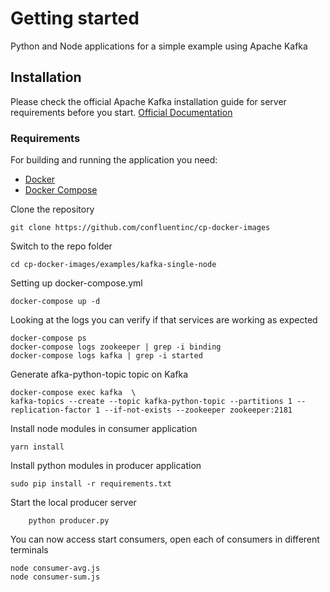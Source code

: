 # Getting started
Python and Node applications for a simple example using Apache Kafka
## Installation

Please check the official Apache Kafka installation guide for server requirements before you start. [Official Documentation](https://kafka.apache.org/quickstart)

### Requirements

For building and running the application you need:

- [Docker](https://docs.docker.com/)
- [Docker Compose](https://docs.docker.com/compose/install/#install-compose)

Clone the repository

    git clone https://github.com/confluentinc/cp-docker-images


Switch to the repo folder

    cd cp-docker-images/examples/kafka-single-node

Setting up docker-compose.yml

    docker-compose up -d

Looking at the logs you can verify if that services are working as expected

    docker-compose ps
    docker-compose logs zookeeper | grep -i binding
    docker-compose logs kafka | grep -i started

Generate afka-python-topic topic on Kafka 

    docker-compose exec kafka  \
    kafka-topics --create --topic kafka-python-topic --partitions 1 --replication-factor 1 --if-not-exists --zookeeper zookeeper:2181

Install node modules in consumer application

```
yarn install
```

Install python modules in producer application

````
sudo pip install -r requirements.txt
````


Start the local producer server
```
    python producer.py
```

You can now access start consumers, open each of consumers in different terminals 

````
node consumer-avg.js
node consumer-sum.js
````